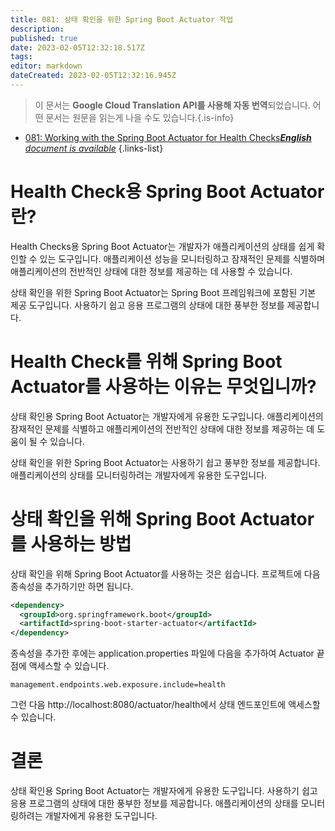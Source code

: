 ```yaml
---
title: 081: 상태 확인을 위한 Spring Boot Actuator 작업
description: 
published: true
date: 2023-02-05T12:32:18.517Z
tags: 
editor: markdown
dateCreated: 2023-02-05T12:32:16.945Z
---
```


> 이 문서는 **Google Cloud Translation API를 사용해 자동 번역**되었습니다.
어떤 문서는 원문을 읽는게 나을 수도 있습니다.{.is-info}



- [081: Working with the Spring Boot Actuator for Health Checks***English** document is available*](/en/Knowledge-base/Spring-Boot/Learning/081-working-with-the-spring-boot-actuator-for-health-checks)
{.links-list}


# Health Check용 Spring Boot Actuator란?

Health Checks용 Spring Boot Actuator는 개발자가 애플리케이션의 상태를 쉽게 확인할 수 있는 도구입니다. 애플리케이션 성능을 모니터링하고 잠재적인 문제를 식별하며 애플리케이션의 전반적인 상태에 대한 정보를 제공하는 데 사용할 수 있습니다.

상태 확인을 위한 Spring Boot Actuator는 Spring Boot 프레임워크에 포함된 기본 제공 도구입니다. 사용하기 쉽고 응용 프로그램의 상태에 대한 풍부한 정보를 제공합니다.

# Health Check를 위해 Spring Boot Actuator를 사용하는 이유는 무엇입니까?

상태 확인용 Spring Boot Actuator는 개발자에게 유용한 도구입니다. 애플리케이션의 잠재적인 문제를 식별하고 애플리케이션의 전반적인 상태에 대한 정보를 제공하는 데 도움이 될 수 있습니다.

상태 확인을 위한 Spring Boot Actuator는 사용하기 쉽고 풍부한 정보를 제공합니다. 애플리케이션의 상태를 모니터링하려는 개발자에게 유용한 도구입니다.

# 상태 확인을 위해 Spring Boot Actuator를 사용하는 방법

상태 확인을 위해 Spring Boot Actuator를 사용하는 것은 쉽습니다. 프로젝트에 다음 종속성을 추가하기만 하면 됩니다.

```xml
<dependency>
  <groupId>org.springframework.boot</groupId>
  <artifactId>spring-boot-starter-actuator</artifactId>
</dependency>
```

종속성을 추가한 후에는 application.properties 파일에 다음을 추가하여 Actuator 끝점에 액세스할 수 있습니다.

```properties
management.endpoints.web.exposure.include=health
```

그런 다음 http://localhost:8080/actuator/health에서 상태 엔드포인트에 액세스할 수 있습니다.

# 결론

상태 확인용 Spring Boot Actuator는 개발자에게 유용한 도구입니다. 사용하기 쉽고 응용 프로그램의 상태에 대한 풍부한 정보를 제공합니다. 애플리케이션의 상태를 모니터링하려는 개발자에게 유용한 도구입니다.